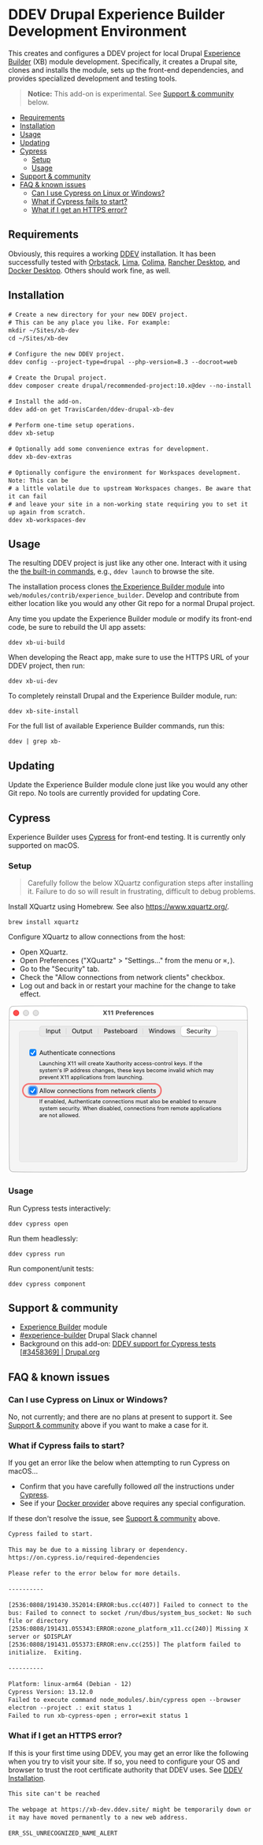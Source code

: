 # DDEV Drupal Experience Builder Development Environment

This creates and configures a DDEV project for local Drupal [Experience Builder](https://www.drupal.org/project/experience_builder) (XB) module development. Specifically, it creates a Drupal site, clones and installs the module, sets up the front-end dependencies, and provides specialized development and testing tools.

>  **Notice:** This add-on is experimental. See [Support & community](#support--community) below.

- [Requirements](#requirements)
- [Installation](#installation)
- [Usage](#usage)
- [Updating](#updating)
- [Cypress](#cypress)
  - [Setup](#setup)
  - [Usage](#usage-1)
- [Support \& community](#support--community)
- [FAQ \& known issues](#faq--known-issues)
  - [Can I use Cypress on Linux or Windows?](#can-i-use-cypress-on-linux-or-windows)
  - [What if Cypress fails to start?](#what-if-cypress-fails-to-start)
  - [What if I get an HTTPS error?](#what-if-i-get-an-https-error)

## Requirements

Obviously, this requires a working [DDEV](https://ddev.com/) installation. It has been successfully tested with [Orbstack](https://orbstack.dev/), [Lima](https://lima-vm.io/), [Colima](https://github.com/abiosoft/colima), [Rancher Desktop](https://rancherdesktop.io/), and [Docker Desktop](https://www.docker.com/products/docker-desktop/). Others should work fine, as well.

## Installation

```shell
# Create a new directory for your new DDEV project.
# This can be any place you like. For example:
mkdir ~/Sites/xb-dev
cd ~/Sites/xb-dev

# Configure the new DDEV project.
ddev config --project-type=drupal --php-version=8.3 --docroot=web

# Create the Drupal project.
ddev composer create drupal/recommended-project:10.x@dev --no-install

# Install the add-on.
ddev add-on get TravisCarden/ddev-drupal-xb-dev

# Perform one-time setup operations.
ddev xb-setup

# Optionally add some convenience extras for development.
ddev xb-dev-extras

# Optionally configure the environment for Workspaces development. Note: This can be
# a little volatile due to upstream Workspaces changes. Be aware that it can fail
# and leave your site in a non-working state requiring you to set it up again from scratch.
ddev xb-workspaces-dev
```

## Usage

The resulting DDEV project is just like any other one. Interact with it using the [the built-in commands](https://ddev.readthedocs.io/en/stable/users/usage/commands/), e.g., `ddev launch` to browse the site.

The installation process clones [the Experience Builder module](https://www.drupal.org/project/experience_builder) into `web/modules/contrib/experience_builder`. Develop and contribute from either location like you would any other Git repo for a normal Drupal project.

Any time you update the Experience Builder module or modify its front-end code, be sure to rebuild the UI app assets:

```shell
ddev xb-ui-build
```

When developing the React app, make sure to use the HTTPS URL of your DDEV project, then run:

```shell
ddev xb-ui-dev
```

To completely reinstall Drupal and the Experience Builder module, run:

```shell
ddev xb-site-install
```

For the full list of available Experience Builder commands, run this:

```shell
ddev | grep xb-
```

## Updating

Update the Experience Builder module clone just like you would any other Git repo. No tools are currently provided for updating Core.

## Cypress

Experience Builder uses [Cypress](https://www.cypress.io/) for front-end testing. It is currently only supported on macOS.

### Setup

> Carefully follow the below XQuartz configuration steps after installing it. Failure to do so will result in frustrating, difficult to debug problems.

Install XQuartz using Homebrew. See also https://www.xquartz.org/.

```shell
brew install xquartz
```

Configure XQuartz to allow connections from the host:

- Open XQuartz.
- Open Preferences ("XQuartz" > "Settings..." from the menu or `⌘,`).
- Go to the "Security" tab.
- Check the "Allow connections from network clients" checkbox.
- Log out and back in or restart your machine for the change to take effect.

![XQuartz Preferences dialog](resources/xquartz-settings.png)

### Usage

Run Cypress tests interactively:

```shell
ddev cypress open
```

Run them headlessly:

```shell
ddev cypress run
```

Run component/unit tests:

```shell
ddev cypress component
```

## Support & community

- [Experience Builder](https://www.drupal.org/project/experience_builder) module
- [#experience-builder](https://drupal.slack.com/archives/C072JMEPUS1) Drupal Slack channel
- Background on this add-on: [DDEV support for Cypress tests [#3458369] | Drupal.org](https://www.drupal.org/project/experience_builder/issues/3458369)

## FAQ & known issues

### Can I use Cypress on Linux or Windows?

No, not currently; and there are no plans at present to support it. See [Support & community](#support--community) above if you want to make a case for it.

### What if Cypress fails to start?

If you get an error like the below when attempting to run Cypress on macOS...

- Confirm that you have carefully followed _all_ the instructions under [Cypress](#cypress).
- See if your [Docker provider](#docker-provider) above requires any special configuration.

If these don't resolve the issue, see [Support & community](#support--community) above.

```
Cypress failed to start.

This may be due to a missing library or dependency. https://on.cypress.io/required-dependencies

Please refer to the error below for more details.

----------

[2536:0808/191430.352014:ERROR:bus.cc(407)] Failed to connect to the bus: Failed to connect to socket /run/dbus/system_bus_socket: No such file or directory
[2536:0808/191431.055343:ERROR:ozone_platform_x11.cc(240)] Missing X server or $DISPLAY
[2536:0808/191431.055373:ERROR:env.cc(255)] The platform failed to initialize.  Exiting.

----------

Platform: linux-arm64 (Debian - 12)
Cypress Version: 13.12.0
Failed to execute command node_modules/.bin/cypress open --browser electron --project .: exit status 1
Failed to run xb-cypress-open ; error=exit status 1
```

### What if I get an HTTPS error?

If this is your first time using DDEV, you may get an error like the following when you try to visit your site. If so, you need to configure your OS and browser to trust the root certificate authority that DDEV uses. See [DDEV Installation](https://ddev.readthedocs.io/en/stable/users/install/ddev-installation/).

```
This site can't be reached

The webpage at https://xb-dev.ddev.site/ might be temporarily down or it may have moved permanently to a new web address.

ERR_SSL_UNRECOGNIZED_NAME_ALERT
```
